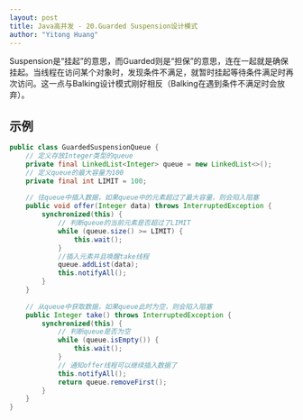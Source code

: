 ```yaml
---
layout: post
title: Java高并发 - 20.Guarded Suspension设计模式
author: "Yitong Huang"
---
```


Suspension是“挂起”的意思，而Guarded则是“担保”的意思，连在一起就是确保挂起。当线程在访问某个对象时，发现条件不满足，就暂时挂起等待条件满足时再次访问。这一点与Balking设计模式刚好相反（Balking在遇到条件不满足时会放弃）。
<!--more-->

## 示例

```java
public class GuardedSuspensionQueue {
	// 定义存放Integer类型的queue
	private final LinkedList<Integer> queue = new LinkedList<>();
	// 定义queue的最大容量为100
	private final int LIMIT = 100;
	
	// 往queue中插入数据，如果queue中的元素超过了最大容量，则会陷入阻塞
	public void offer(Integer data) throws InterruptedException {
		synchronized(this) {
			// 判断queue的当前元素是否超过了LIMIT
			while (queue.size() >= LIMIT) {
				this.wait();
			}
			//插入元素并且唤醒take线程
			queue.addList(data);
			this.notifyAll();
		}
	}
	
	// 从queue中获取数据，如果queue此时为空，则会陷入阻塞
	public Integer take() throws InterruptedException {
		synchronized(this) {
			// 判断queue是否为空
			while (queue.isEmpty()) {
				this.wait();
			}
			// 通知offer线程可以继续插入数据了
			this.notifyAll();
			return queue.removeFirst();
		}
	}
}
```